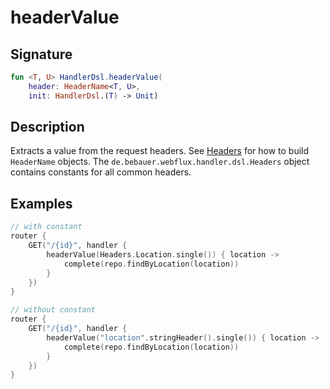# headerValue

## Signature

```kotlin
fun <T, U> HandlerDsl.headerValue(
    header: HeaderName<T, U>,
    init: HandlerDsl.(T) -> Unit)
```

## Description

Extracts a value from the request headers. See [Headers](README.md) for how to build `HeaderName` objects. 
The `de.bebauer.webflux.handler.dsl.Headers` object contains constants for all common headers.

## Examples

```kotlin
// with constant
router {
    GET("/{id}", handler {
        headerValue(Headers.Location.single()) { location ->
            complete(repo.findByLocation(location))
        }
    })
}

// without constant
router {
    GET("/{id}", handler {
        headerValue("location".stringHeader().single()) { location ->
            complete(repo.findByLocation(location))
        }
    })
}
```
